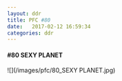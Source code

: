 ```yaml
---
layout: ddr
title: PFC #80
date:   2017-02-12 16:59:34
categories: ddr
---
```

#### **#80** SEXY PLANET
![](/images/pfc/80_SEXY PLANET.jpg)
